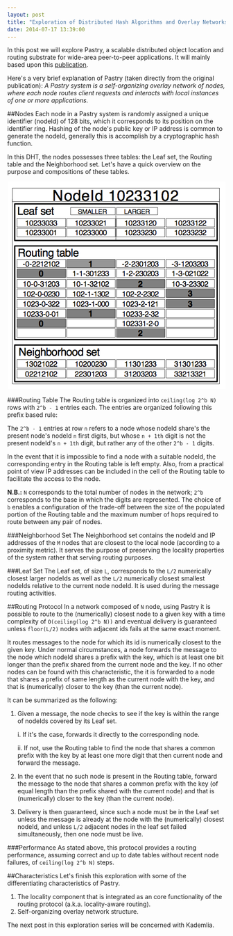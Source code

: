```yaml
---
layout: post
title: "Exploration of Distributed Hash Algorithms and Overlay Networks: Pastry"
date: 2014-07-17 13:39:00
---
```

In this post we will explore Pastry, a scalable distributed object location and routing substrate for wide-area peer-to-peer applications. It will mainly based upon this [publication](http://research.microsoft.com/en-us/um/people/antr/PAST/pastry.pdf).

Here's a very brief explanation of Pastry (taken directly from the original publication): *A Pastry system is a self-organizing overlay network of nodes, where each node routes client requests and interacts with local instances of one or more applications.*

##Nodes
Each node in a Pastry system is randomly assigned a unique identifier (nodeId) of 128 bits, which it corresponds to its position on the identifier ring. Hashing of the node's public key or IP address is common to generate the nodeId, generally this is accomplish by a cryptographic hash function.

In this DHT, the nodes possesses three tables: the Leaf set, the Routing table and the Neighborhood set. Let's have a quick overview on the purpose and compositions of these tables.

<center><img src="public/images/pastry_node.png"/></center>

###Routing Table
The Routing table is organized into `ceiling(log 2^b N)` rows with `2^b - 1` entries each. The entries are organized following this prefix based rule:

The `2^b - 1` entries at row `n` refers to a node whose nodeId share's the present node's nodeId `n` first digits, but whose `n + 1th` digit is not the present nodeId's `n + 1th` digit, but rather any of the other `2^b - 1` digits.

In the event that it is impossible to find a node with a suitable nodeId, the corresponding entry in the Routing table is left empty. Also, from a practical point of view IP addresses can be included in the cell of the Routing table to facilitate the access to the node.

**N.B.:** `N` corresponds to the total number of nodes in the network; `2^b` corresponds to the base in which the digits are represented. The choice of `b` enables a configuration of the trade-off between the size of the populated portion of the Routing table and the maximum number of hops required to route between any pair of nodes.

###Neighborhood Set
The Neighborhood set contains the nodeId and IP addresses of the `M` nodes that are closest to the local node (according to a proximity metric). It serves the purpose of preserving the locality properties of the system rather that serving routing purposes.

###Leaf Set
The Leaf set, of size `L`, corresponds to the `L/2` numerically closest larger nodeIds as well as the `L/2` numerically closest smallest nodeIds relative to the current node nodeId. It is used during the message routing activities.

##Routing Protocol
In a network composed of `N` node, using Pastry it is possible to route to the (numerically) closest node to a given key with a time complexity of `O(ceiling(log 2^b N))` and eventual delivery is guaranteed unless `floor(L/2)` nodes with adjacent ids fails at the same exact moment.

It routes messages to the node for which its id is numerically closest to the given key. Under normal circumstances, a node forwards the message to the node which nodeId shares a prefix with the key, which is at least one bit longer than the prefix shared from the current node and the key. If no other nodes can be found with this characteristic, the it is forwarded to a node that shares a prefix of same length as the current node with the key, and that is (numerically) closer to the key (than the current node).

It can be summarized as the following:

1. Given a message, the node checks to see if the key is within the range of nodeIds covered by its Leaf set.
    
	i. If it's the case, forwards it directly to the corresponding node.
	
	ii. If not, use the Routing table to find the node that shares a common prefix with the key by at least one more digit that then current node and forward the message.

2. In the event that no such node is present in the Routing table, forward the message to the node that shares a common prefix with the key (of equal length than the prefix shared with the current node) and that is (numerically) closer to the key (than the current node).

3. Delivery is then guaranteed, since such a node must be in the Leaf set unless the message is already at the node with the (numerically) closest nodeId, and unless `L/2` adjacent nodes in the leaf set failed simultaneously, then one node must be live.

###Performance
As stated above, this protocol provides a routing performance, assuming correct and up to date tables without recent node failures, of `ceiling(log 2^b N)` steps.

##Characteristics
Let's finish this exploration with some of the differentiating characteristics of Pastry.

1. The locality component that is integrated as an core functionality of the routing protocol (a.k.a. locality-aware routing).
2. Self-organizing overlay network structure.

The next post in this exploration series will be concerned with Kademlia.
